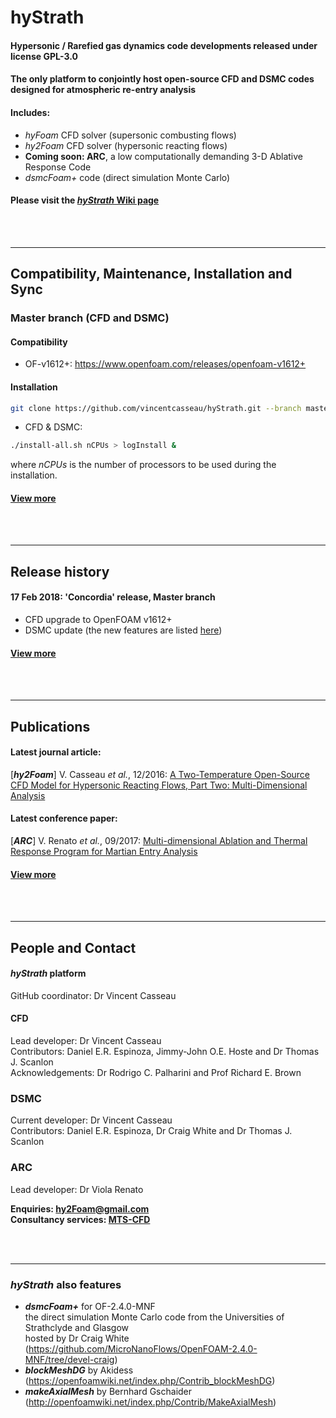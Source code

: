 # hyStrath

#### Hypersonic / Rarefied gas dynamics code developments released under license GPL-3.0 
#### The only platform to conjointly host open-source CFD and DSMC codes designed for atmospheric re-entry analysis

#### Includes:
+ *hyFoam* CFD solver (supersonic combusting flows)  
+ *hy2Foam* CFD solver (hypersonic reacting flows)  
+ **Coming soon: ARC**, a low computationally demanding 3-D Ablative Response Code  
+ *dsmcFoam+* code (direct simulation Monte Carlo)  

#### Please visit the [_hyStrath_ Wiki page](https://github.com/vincentcasseau/hyStrath/wiki)  

<br><br>

---  
## Compatibility, Maintenance, Installation and Sync

### Master branch (CFD and DSMC)  

#### Compatibility  
+ OF-v1612+: https://www.openfoam.com/releases/openfoam-v1612+ 

#### Installation  
```sh
git clone https://github.com/vincentcasseau/hyStrath.git --branch master --single-branch && cd hyStrath/
```   
+ CFD & DSMC:
```sh 
./install-all.sh nCPUs > logInstall &
```

where _nCPUs_ is the number of processors to be used during the installation.  

#### [View more](https://github.com/vincentcasseau/hyStrath/wiki/Compatibility,-Maintenance,-Installation-and-Sync)  

<br><br>

---  
## Release history  
#### 17 Feb 2018: 'Concordia' release, Master branch  
+ CFD upgrade to OpenFOAM v1612+   
+ DSMC update (the new features are listed [here](https://github.com/vincentcasseau/hyStrath/wiki)) 

#### [View more](https://github.com/vincentcasseau/hyStrath/wiki/Release-history)  


<br><br>

---  

## Publications

#### Latest journal article:  
[*__hy2Foam__*] V. Casseau _et al._, 12/2016: [A Two-Temperature Open-Source CFD Model for Hypersonic Reacting Flows, Part Two: Multi-Dimensional Analysis](http://www.mdpi.com/2226-4310/3/4/45/html)  

#### Latest conference paper:  
[*__ARC__*] V. Renato _et al._, 09/2017: [Multi-dimensional Ablation and Thermal Response Program for Martian Entry
Analysis](https://strathprints.strath.ac.uk/62926)  

#### [View more](https://github.com/vincentcasseau/hyStrath/wiki/Publications)  


<br><br>

---  

## People and Contact

#### _hyStrath_ platform  
GitHub coordinator: Dr Vincent Casseau  

#### CFD  
Lead developer: Dr Vincent Casseau    
Contributors: Daniel E.R. Espinoza, Jimmy-John O.E. Hoste and Dr Thomas J. Scanlon              
Acknowledgements: Dr Rodrigo C. Palharini and Prof Richard E. Brown
     
### DSMC        
Current developer: Dr Vincent Casseau    
Contributors: Daniel E.R. Espinoza, Dr Craig White and Dr Thomas J. Scanlon  

### ARC  
Lead developer: Dr Viola Renato  

**Enquiries: hy2Foam@gmail.com**  
**Consultancy services: [MTS-CFD](https://www.mts-cfd.com/)**  


<br><br>

---  
### _hyStrath_ also features  
+ **_dsmcFoam+_** for OF-2.4.0-MNF   
the direct simulation Monte Carlo code from the Universities of Strathclyde and Glasgow  
hosted by Dr Craig White (https://github.com/MicroNanoFlows/OpenFOAM-2.4.0-MNF/tree/devel-craig)  
+ **_blockMeshDG_** by Akidess (https://openfoamwiki.net/index.php/Contrib_blockMeshDG)  
+ **_makeAxialMesh_** by Bernhard Gschaider (http://openfoamwiki.net/index.php/Contrib/MakeAxialMesh)
